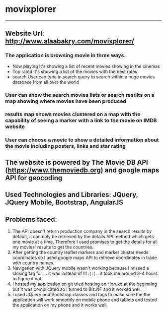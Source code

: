 # movixplorer
---
## Website Url: http://www.alaabakry.com/movixplorer/
### The application is browsing movie in three ways.
  * Now playing
  It's showing a list of recent movies showing in the cinemas
  * Top rated
  It's showing a list of the movies with the best rates
  * search
  User can type in search query to search within a huge movies database from all over the world

### User can show the search movies lists or search results on a map showing where movies have been produced

### results map shows movies clustered on a map with the capability of seeing a marker with a link to the movie on IMDB website

### User can choose a movie to show a detailed information about the movie including posters, links and star rating

## The website is powered by The Movie DB API (https://www.themoviedb.org) and google maps API for geocoding

## Used Technologies and Libraries: JQuery, JQuery Mobile, Bootstrap, AngularJS

## Problems faced:
  1. The API doesn't return production company in the search results by default, it can only be retrieved by the details API method which gets one movie at a time. Therefore I used promises to get the details for all my movies' results to get the countries.
  2. After getting the country leaflet markers and marker cluster needs coordinates so I used google maps API to retrieve coordinates in trade with country names.
  3. Navigation with JQuery mobile wasn't working because I missed a closing tag for <a> ... it was <a> instead of </a> !!! :( :( .. it took me around 3-4 hours to figure it out.
  4. I hosted my application on git tried hosting on Horuko  at the beginning but it was complicated so I turned to Biz.NF and it worked well.
  5. I used JQuery and Bootstrap classes and tags to make sure the the application will work smoothly on mobile phone and tablets and tested the application on my phone and it works well.
